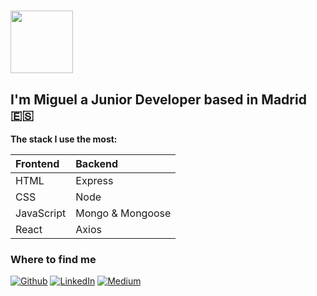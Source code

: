 # <img src="https://media1.giphy.com/media/26xBwdIuRJiAIqHwA/giphy.gif?cid=ecf05e474itcn59xz9gw44lphea8dn5dop3x61ldsk6h9u0s&rid=giphy.gif&ct=g" width="100px">

## I'm Miguel a Junior Developer based in Madrid 🇪🇸

**The stack I use the most:**

| Frontend    |  Backend     | 
| :-------- | :------- |  
| HTML  | Express | 
| CSS | Node | 
| JavaScript | Mongo & Mongoose |
| React | Axios | 

<h3>Where to find me</h3>
<p><a href="https://github.com/miguelow" target="_blank"><img alt="Github" src="https://img.shields.io/badge/GitHub-%2312100E.svg?&style=for-the-badge&logo=Github&logoColor=white" /></a>  <a href="https://www.linkedin.com/in/miguel-ortega-ward/" target="_blank"><img alt="LinkedIn" src="https://img.shields.io/badge/linkedin-%230077B5.svg?&style=for-the-badge&logo=linkedin&logoColor=white" /></a> <a href="https://miguelow.medium.com/" target="_blank"><img alt="Medium" src="https://img.shields.io/badge/medium-%2312100E.svg?&style=for-the-badge&logo=medium&logoColor=white" /></a>
</p>


